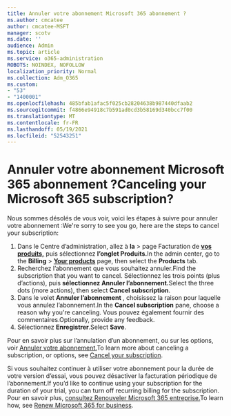 ```yaml
---
title: Annuler votre abonnement Microsoft 365 abonnement ?
ms.author: cmcatee
author: cmcatee-MSFT
manager: scotv
ms.date: ''
audience: Admin
ms.topic: article
ms.service: o365-administration
ROBOTS: NOINDEX, NOFOLLOW
localization_priority: Normal
ms.collection: Adm_O365
ms.custom:
- "53"
- "1400001"
ms.openlocfilehash: 485bfab1afac5f025cb28204638b987440dfaab2
ms.sourcegitcommit: f4866e94918c7b591ad0cd3b58169d340bcc7f00
ms.translationtype: MT
ms.contentlocale: fr-FR
ms.lasthandoff: 05/19/2021
ms.locfileid: "52543251"
---
```

# <a name="canceling-your-microsoft-365-subscription"></a><span data-ttu-id="df2a8-102">Annuler votre abonnement Microsoft 365 abonnement ?</span><span class="sxs-lookup"><span data-stu-id="df2a8-102">Canceling your Microsoft 365 subscription?</span></span>

<span data-ttu-id="df2a8-103">Nous sommes désolés de vous voir, voici les étapes à suivre pour annuler votre abonnement :</span><span class="sxs-lookup"><span data-stu-id="df2a8-103">We're sorry to see you go, here are the steps to cancel your subscription:</span></span>

1. <span data-ttu-id="df2a8-104">Dans le Centre d’administration, allez à **la**  >  page Facturation de **[vos produits,](https://go.microsoft.com/fwlink/p/?linkid=842054)** puis sélectionnez **l’onglet Produits.**</span><span class="sxs-lookup"><span data-stu-id="df2a8-104">In the admin center, go to the **Billing** > **[Your products](https://go.microsoft.com/fwlink/p/?linkid=842054)** page, then select the **Products** tab.</span></span>
2. <span data-ttu-id="df2a8-105">Recherchez l’abonnement que vous souhaitez annuler.</span><span class="sxs-lookup"><span data-stu-id="df2a8-105">Find the subscription that you want to cancel.</span></span> <span data-ttu-id="df2a8-106">Sélectionnez les trois points (plus d’actions), puis **sélectionnez Annuler l’abonnement.**</span><span class="sxs-lookup"><span data-stu-id="df2a8-106">Select the three dots (more actions), then select **Cancel subscription**.</span></span>
3. <span data-ttu-id="df2a8-107">Dans le volet **Annuler l’abonnement** , choisissez la raison pour laquelle vous annulez l’abonnement.</span><span class="sxs-lookup"><span data-stu-id="df2a8-107">In the **Cancel subscription** pane, choose a reason why you're canceling.</span></span> <span data-ttu-id="df2a8-108">Vous pouvez également fournir des commentaires.</span><span class="sxs-lookup"><span data-stu-id="df2a8-108">Optionally, provide any feedback.</span></span>
4. <span data-ttu-id="df2a8-109">Sélectionnez **Enregistrer**.</span><span class="sxs-lookup"><span data-stu-id="df2a8-109">Select **Save**.</span></span>

<span data-ttu-id="df2a8-110">Pour en savoir plus sur l’annulation d’un abonnement, ou sur les options, voir [Annuler votre abonnement.](/microsoft-365/commerce/subscriptions/cancel-your-subscription)</span><span class="sxs-lookup"><span data-stu-id="df2a8-110">To learn more about canceling a subscription, or options, see [Cancel your subscription](/microsoft-365/commerce/subscriptions/cancel-your-subscription).</span></span>

<span data-ttu-id="df2a8-111">Si vous souhaitez continuer à utiliser votre abonnement pour la durée de votre version d’essai, vous pouvez désactiver la facturation périodique de l’abonnement.</span><span class="sxs-lookup"><span data-stu-id="df2a8-111">If you’d like to continue using your subscription for the duration of your trial, you can turn off recurring billing for the subscription.</span></span> <span data-ttu-id="df2a8-112">Pour en savoir plus, [consultez Renouveler Microsoft 365 entreprise.](/microsoft-365/commerce/subscriptions/renew-your-subscription)</span><span class="sxs-lookup"><span data-stu-id="df2a8-112">To learn how, see [Renew Microsoft 365 for business](/microsoft-365/commerce/subscriptions/renew-your-subscription).</span></span>